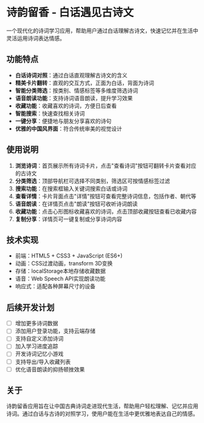 # 诗韵留香 - 白话遇见古诗文

一个现代化的诗词学习应用，帮助用户通过白话理解古诗文，快速记忆并在生活中灵活运用诗词表达情感。

## 功能特点

- **白话诗词对照**：通过白话直观理解古诗文的含义
- **精美卡片翻转**：直观的交互方式，正面为白话，背面为诗词
- **智能分类筛选**：按类别、情感标签等多维度筛选诗词
- **语音朗读功能**：支持诗词语音朗读，提升学习效果
- **收藏功能**：收藏喜欢的诗词，方便日后查看
- **智能搜索**：快速查找相关诗词
- **一键分享**：便捷地与朋友分享喜欢的诗句
- **优雅的中国风界面**：符合传统审美的视觉设计

## 使用说明

1. **浏览诗词**：首页展示所有诗词卡片，点击"查看诗词"按钮可翻转卡片查看对应的古诗文
2. **分类筛选**：顶部导航栏可选择不同类别，筛选区可按情感标签过滤
3. **搜索功能**：在搜索框输入关键词搜索白话或诗词
4. **查看详情**：卡片背面点击"详情"按钮可查看完整诗词信息，包括作者、朝代等
5. **语音朗读**：在详情页点击"朗读"按钮可收听诗词朗读
6. **收藏功能**：点击心形图标收藏喜欢的诗词，点击顶部收藏按钮查看已收藏内容
7. **复制分享**：详情页可一键复制或分享诗词内容

## 技术实现

- 前端：HTML5 + CSS3 + JavaScript (ES6+)
- 动画：CSS过渡动画，transform 3D变换
- 存储：localStorage本地存储收藏数据
- 语音：Web Speech API实现朗读功能
- 响应式：适配各种屏幕尺寸的设备

## 后续开发计划

- [ ] 增加更多诗词数据
- [ ] 添加用户登录功能，支持云端存储
- [ ] 支持自定义添加诗词
- [ ] 加入学习进度追踪
- [ ] 开发诗词记忆小游戏
- [ ] 支持导出/导入收藏列表
- [ ] 优化语音朗读的抑扬顿挫效果

## 关于

诗韵留香应用旨在让中国古典诗词走进现代生活，帮助用户轻松理解、记忆并应用诗词。通过白话与古诗的对照学习，使用户能在生活中更优雅地表达自己的情感。 
